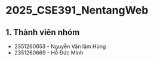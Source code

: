 # 2025_CSE391_NentangWeb
## 1. Thành viên nhóm
- 2351260653 - Nguyễn Văn lâm Hùng
- 2351260669 - Hồ Đức Minh
